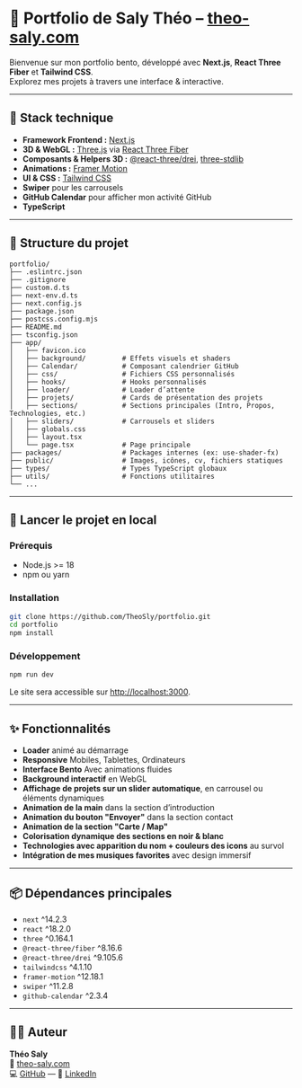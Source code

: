# 🚀 Portfolio de Saly Théo – [theo-saly.com](https://theo-saly.com/)

Bienvenue sur mon portfolio bento, développé avec **Next.js**, **React Three Fiber** et **Tailwind CSS**.  
Explorez mes projets à travers une interface & interactive.

---

## 🧱 Stack technique

- **Framework Frontend :** [Next.js](https://nextjs.org/)
- **3D & WebGL :** [Three.js](https://threejs.org/) via [React Three Fiber](https://docs.pmnd.rs/react-three-fiber/)
- **Composants & Helpers 3D :** [@react-three/drei](https://github.com/pmndrs/drei), [three-stdlib](https://github.com/pmndrs/three-stdlib)
- **Animations :** [Framer Motion](https://www.framer.com/motion/)
- **UI & CSS :** [Tailwind CSS](https://tailwindcss.com/)
- **Swiper** pour les carrousels
- **GitHub Calendar** pour afficher mon activité GitHub
- **TypeScript** 

---

## 📁 Structure du projet

```
portfolio/
├── .eslintrc.json
├── .gitignore
├── custom.d.ts
├── next-env.d.ts
├── next.config.js
├── package.json
├── postcss.config.mjs
├── README.md
├── tsconfig.json
├── app/
│   ├── favicon.ico
│   ├── background/         # Effets visuels et shaders
│   ├── Calendar/           # Composant calendrier GitHub
│   ├── css/                # Fichiers CSS personnalisés
│   ├── hooks/              # Hooks personnalisés
│   ├── loader/             # Loader d’attente
│   ├── projets/            # Cards de présentation des projets
│   ├── sections/           # Sections principales (Intro, Propos, Technologies, etc.)
│   ├── sliders/            # Carrousels et sliders
│   ├── globals.css
│   ├── layout.tsx
│   └── page.tsx            # Page principale
├── packages/               # Packages internes (ex: use-shader-fx)
├── public/                 # Images, icônes, cv, fichiers statiques
├── types/                  # Types TypeScript globaux
├── utils/                  # Fonctions utilitaires
└── ...
```

---

## 🚀 Lancer le projet en local

### Prérequis

- Node.js >= 18
- npm ou yarn

### Installation

```bash
git clone https://github.com/TheoSly/portfolio.git
cd portfolio
npm install
```

### Développement

```bash
npm run dev
```

Le site sera accessible sur [http://localhost:3000](http://localhost:3000).

---

## ✨ Fonctionnalités

- **Loader** animé au démarrage
- **Responsive** Mobiles, Tablettes, Ordinateurs
- **Interface Bento** Avec animations fluides
- **Background interactif** en WebGL
- **Affichage de projets sur un slider automatique**, en carrousel ou éléments dynamiques
- **Animation de la main** dans la section d’introduction
- **Animation du bouton "Envoyer"** dans la section contact
- **Animation de la section "Carte / Map"**
- **Colorisation dynamique des sections en noir & blanc**
- **Technologies avec apparition du nom + couleurs des icons** au survol
- **Intégration de mes musiques favorites** avec design immersif


---

## 📦 Dépendances principales

- `next` ^14.2.3
- `react` ^18.2.0
- `three` ^0.164.1
- `@react-three/fiber` ^8.16.6
- `@react-three/drei` ^9.105.6
- `tailwindcss` ^4.1.10
- `framer-motion` ^12.18.1
- `swiper` ^11.2.8
- `github-calendar` ^2.3.4

---

## 👨‍💻 Auteur

**Théo Saly**  
💼 [theo-saly.com](https://theo-saly.com/)  
💻 [GitHub](https://github.com/TheoSly/) — 🔗 [LinkedIn](https://www.linkedin.com/in/theo-saly)
